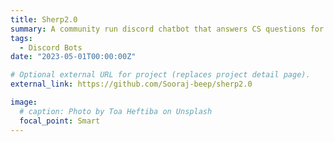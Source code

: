 ```yaml
---
title: Sherp2.0
summary: A community run discord chatbot that answers CS questions for students at the University of Alberta.
tags:
  - Discord Bots
date: "2023-05-01T00:00:00Z"

# Optional external URL for project (replaces project detail page).
external_link: https://github.com/Sooraj-beep/sherp2.0

image:
  # caption: Photo by Toa Heftiba on Unsplash
  focal_point: Smart
---
```

